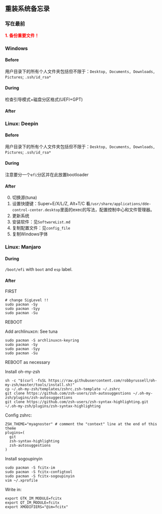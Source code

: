 ## 重装系统备忘录

### 写在最前
<font color='red'><b>1. 备份重要文件！</b></font>

### Windows

#### Before
用户目录下的所有个人文件夹包括但不限于：`` Desktop, Documents, Downloads, Pictures ``; `` .ssh/id_rsa* ``

#### During
检查引导模式+磁盘分区格式(UEFI+GPT)

#### After


### Linux: Deepin

#### Before
用户目录下的所有个人文件夹包括但不限于：`` Desktop, Documents, Downloads, Pictures ``; `` .ssh/id_rsa* ``

#### During

注意要分一个`` efi ``分区并在此放置bootloader

#### After

0. 切换源(tuna)
1. 设置快捷键：Super+E/X/L/Z, Alt+T/C
   看`` /usr/share/applications/dde-control-center.desktop ``里面的exec的写法，配置控制中心和文件管理器。
1. 更新系统
1. 安装软件：见`` SoftwareList.md ``
1. 复制配置文件：见`` config_file ``
1. 复制Windows字体


### Linux: Manjaro

#### During

`` /boot/efi `` with `` boot `` and `` esp `` label.

#### After

FIRST

```shell
# change SigLevel !!
sudo pacman -Sy
sudo pacman -Syy
sudo pacman -Su
```

REBOOT

Add archlinuxcn: See tuna
```shell
sudo pacman -S archlinuxcn-keyring
sudo pacman -Sy
sudo pacman -Syy
sudo pacman -Su
```

REBOOT as necessary

Install oh-my-zsh

```shell
sh -c "$(curl -fsSL https://raw.githubusercontent.com/robbyrussell/oh-my-zsh/master/tools/install.sh)"
cp ~/.oh-my-zsh/templates/zshrc.zsh-template ~/.zshrc
git clone https://github.com/zsh-users/zsh-autosuggestions ~/.oh-my-zsh/plugins/zsh-autosuggestions
git clone https://github.com/zsh-users/zsh-syntax-highlighting.git ~/.oh-my-zsh/plugins/zsh-syntax-highlighting
```

Config zshrc: 

```shell
ZSH_THEME="myagnoster" # comment the "context" line at the end of this theme
plugins=(
  git
  zsh-syntax-highlighting
  zsh-autosuggestions
)
```

Install sogoupinyin

```shell
sudo pacman -S fcitx-im
sudo pacman -S fcitx-configtool
sudo pacman -S fcitx-sogoupinyin
vim ~/.xprofile
```

Write in:

```shell
export GTK_IM_MODULE=fcitx
export QT_IM_MODULE=fcitx
export XMODIFIERS="@im=fcitx"
```
